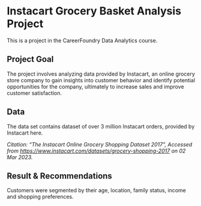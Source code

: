 # Instacart Grocery Basket Analysis Project
This is a project in the CareerFoundry Data Analytics course.
## Project Goal
The project involves analyzing data provided by Instacart, an online grocery store company to gain insights into customer behavior and identify potential opportunities for the company, ultimately to increase sales and improve customer satisfaction.
## Data
The data set contains dataset of over 3 million Instacart orders, provided by Instacart here.

*Citation: “The Instacart Online Grocery Shopping Dataset 2017”, Accessed from https://www.instacart.com/datasets/grocery-shopping-2017 on 02 Mar 2023.*

## Result & Recommendations
Customers were segmented by their age, location, family status, income and shopping preferences.
